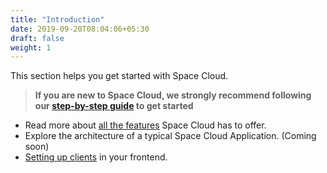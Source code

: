 ```yaml
---
title: "Introduction"
date: 2019-09-20T08:04:06+05:30
draft: false
weight: 1
---
```


This section helps you get started with Space Cloud.

> **If you are new to Space Cloud, we strongly recommend following our [step-by-step guide](https://learn.spaceuptech.com/space-cloud/basics/setup/) to get started**

- Read more about [all the features](/introduction/features) Space Cloud has to offer.
- Explore the architecture of a typical Space Cloud Application. (Coming soon)
- [Setting up clients](/getting-started/setting-up-project) in your frontend.